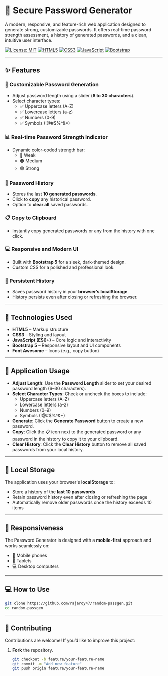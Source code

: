 # 🔐 Secure Password Generator

A modern, responsive, and feature-rich web application designed to generate strong, customizable passwords. It offers real-time password strength assessment, a history of generated passwords, and a clean, intuitive user interface.

[![License: MIT](https://img.shields.io/badge/License-MIT-yellow.svg)](https://opensource.org/licenses/MIT)
[![HTML5](https://img.shields.io/badge/HTML5-E34F26?style=for-the-badge&logo=html5&logoColor=white)](https://developer.mozilla.org/en-US/docs/Web/Guide/HTML/HTML5)
[![CSS3](https://img.shields.io/badge/CSS3-1572B6?style=for-the-badge&logo=css3&logoColor=white)](https://developer.mozilla.org/en-US/docs/Web/CSS)
[![JavaScript](https://img.shields.io/badge/JavaScript-F7DF1E?style=for-the-badge&logo=javascript&logoColor=black)](https://developer.mozilla.org/en-US/docs/Web/JavaScript)
[![Bootstrap](https://img.shields.io/badge/Bootstrap-563D7C?style=for-the-badge&logo=bootstrap&logoColor=white)](https://getbootstrap.com)

---

## ✨ Features

### 🔧 Customizable Password Generation
- Adjust password length using a slider (**6 to 30 characters**).
- Select character types:
  - ✅ Uppercase letters (A-Z)
  - ✅ Lowercase letters (a-z)
  - ✅ Numbers (0-9)
  - ✅ Symbols (!@#$%^&*)

### 📊 Real-time Password Strength Indicator
- Dynamic color-coded strength bar:
  - 🔴 Weak
  - 🟠 Medium
  - 🟢 Strong

### 📜 Password History
- Stores the last **10 generated passwords**.
- Click to **copy** any historical password.
- Option to **clear all** saved passwords.

### 📋 Copy to Clipboard
- Instantly copy generated passwords or any from the history with one click.

### 💻 Responsive and Modern UI
- Built with **Bootstrap 5** for a sleek, dark-themed design.
- Custom CSS for a polished and professional look.

### 💾 Persistent History
- Saves password history in your **browser’s localStorage**.
- History persists even after closing or refreshing the browser.

---

## 🚀 Technologies Used

- **HTML5** – Markup structure
- **CSS3** – Styling and layout
- **JavaScript (ES6+)** – Core logic and interactivity
- **Bootstrap 5** – Responsive layout and UI components
- **Font Awesome** – Icons (e.g., copy button)

---

## 🧪 Application Usage

- **Adjust Length**: Use the **Password Length** slider to set your desired password length (6–30 characters).
- **Select Character Types**: Check or uncheck the boxes to include:
  - Uppercase letters (A–Z)
  - Lowercase letters (a–z)
  - Numbers (0–9)
  - Symbols (!@#$%^&*)
- **Generate**: Click the **Generate Password** button to create a new password.
- **Copy**: Click the 📋 icon next to the generated password or any password in the history to copy it to your clipboard.
- **Clear History**: Click the **Clear History** button to remove all saved passwords from your local history.

---

## 💾 Local Storage

The application uses your browser's **localStorage** to:
- Store a history of the **last 10 passwords**
- Retain password history even after closing or refreshing the page
- Automatically remove older passwords once the history exceeds 10 items

---

## 📱 Responsiveness

The Password Generator is designed with a **mobile-first** approach and works seamlessly on:
- 📱 Mobile phones
- 📱 Tablets
- 💻 Desktop computers

---

## 💻 How to Use

```bash
git clone https://github.com/rajaroy47/random-passgen.git
cd random-passgen
```

---

## 🤝 Contributing

Contributions are welcome! If you’d like to improve this project:

1. **Fork** the repository.

   ```bash
   git checkout -b feature/your-feature-name
   git commit -m "Add new feature"
   git push origin feature/your-feature-name
   ```

